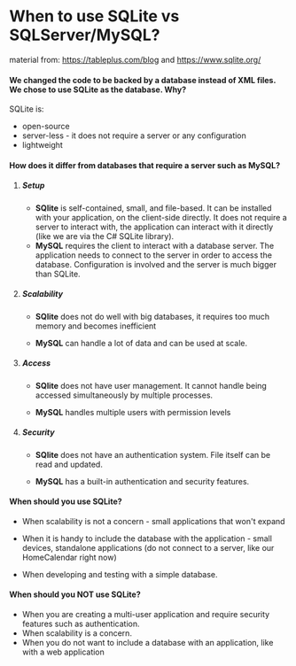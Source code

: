 # When to use SQLite vs SQLServer/MySQL? 

material from: https://tableplus.com/blog and https://www.sqlite.org/

#### We changed the code to be backed by a database instead of XML files. We chose to use SQLite as the database. Why?

SQLite is:

* open-source
* server-less - it does not require a server or any configuration
* lightweight



#### How does it differ from databases that require a server such as MySQL?

1. ##### Setup

   - **SQlite** is self-contained, small, and file-based. It can be installed with your application, on the client-side directly. It does not require a server to interact with, the application can interact with it directly (like we are via the C# SQLite library).
   - **MySQL** requires the client to interact with a database server. The application needs to connect to the server in order to access the database. Configuration is involved and the server is much bigger than SQLite.

   

2. ##### Scalability

   - **SQlite** does not do well with big databases, it requires too much memory and becomes inefficient

   - **MySQL** can handle a lot of data and can be used at scale.

     

3. ##### Access

   - **SQlite** does not have user management. It cannot handle being accessed simultaneously by multiple processes.

   - **MySQL** handles multiple users with permission levels 

     

4. ##### Security

   - **SQlite** does not have an authentication system. File itself can be read and updated. 

   - **MySQL** has a built-in authentication and security features.

     


#### When should you use SQLite?

- When scalability is not a concern - small applications that won't expand

- When it is handy to include the database with the application - small devices, standalone applications (do not connect to a server, like our HomeCalendar right now)

- When developing and testing with a simple database.

  

#### When should you **NOT** use SQLite?

- When you are creating a multi-user application and require security features such as authentication.
- When scalability is a concern.
- When you do not want to include a database with an application, like with a web application



